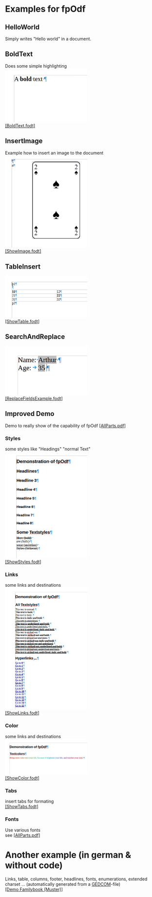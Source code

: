 # Examples for fpOdf

## HelloWorld
Simply writes "Hello world" in a document.

## BoldText
Does some simple highlighting<br />
<img width="270" alt="some bold text" src="../Resources/BoldText.PNG"><br />
[[BoldText.fodt]](../Resources/BoldText.fodt)

## InsertImage
Example how to insert an image to the document<br />
<img width="270" alt="some image text" src="../Resources/ShowImage.PNG"><br />
[[ShowImage.fodt]](../Resources/output.fodt)

## TableInsert
<img width="270" alt="some image text" src="../Resources/ShowTable.PNG"><br />
[[ShowTable.fodt]](../Resources/ShowTable.fodt)

## SearchAndReplace
<img width="270" alt="some image text" src="../Resources/ReplaceFieldsExample.PNG"><br />
[[ReplaceFieldsExample.fodt]](../Resources/ReplaceFieldsExample.fodt)

## Improved Demo
Demo to really show of the capability of fpOdf
[[AllParts.pdf]](../Resources/AllParts.pdf)

### Styles
some styles like "Headings" "normal Text"<br/>
<img width="270" alt="some styles" src="../Resources/ShowStyles.PNG"><br />
[[ShowStyles.fodt]](../Resources/ShowStyles.fodt)

### Links
some links and destinations<br/>
<img width="270" alt="some links" src="../Resources/ShowLinks.PNG"><br />
[[ShowLinks.fodt]](../Resources/ShowLinks.fodt)

### Color
some links and destinations<br/>
<img width="270" alt="some links" src="../Resources/ShowColor.PNG"><br />
[[ShowColor.fodt]](../Resources/ShowColor.fodt)

### Tabs
insert tabs for formating<br/>
[[ShowTabs.fodt]](../Resources/ShowTabs.fodt)

### Fonts
Use various fonts<br/>
see [[AllParts.pdf]](../Resources/AllParts.pdf)

# Another example (in german & without code)
Links, table, columns, footer, headlines, fonts, enumerations, extended charset ...
(automatically generated from a [GEDCOM](http://github.com/search?q=gedcom&type=repositories)-file)<br/>
[[Demo Familybook (Muster)]](../Resources/Muster_GEDCOM_UTF-8.pdf)
